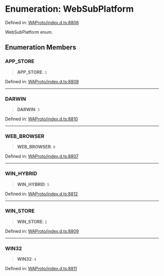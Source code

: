 # Enumeration: WebSubPlatform

Defined in: [WAProto/index.d.ts:8806](https://github.com/Fokusdotid/Baileys/blob/4aa08196a497251af5be42856601e02d8a85cce8/WAProto/index.d.ts#L8806)

WebSubPlatform enum.

## Enumeration Members

### APP\_STORE

> **APP\_STORE**: `1`

Defined in: [WAProto/index.d.ts:8808](https://github.com/Fokusdotid/Baileys/blob/4aa08196a497251af5be42856601e02d8a85cce8/WAProto/index.d.ts#L8808)

***

### DARWIN

> **DARWIN**: `3`

Defined in: [WAProto/index.d.ts:8810](https://github.com/Fokusdotid/Baileys/blob/4aa08196a497251af5be42856601e02d8a85cce8/WAProto/index.d.ts#L8810)

***

### WEB\_BROWSER

> **WEB\_BROWSER**: `0`

Defined in: [WAProto/index.d.ts:8807](https://github.com/Fokusdotid/Baileys/blob/4aa08196a497251af5be42856601e02d8a85cce8/WAProto/index.d.ts#L8807)

***

### WIN\_HYBRID

> **WIN\_HYBRID**: `5`

Defined in: [WAProto/index.d.ts:8812](https://github.com/Fokusdotid/Baileys/blob/4aa08196a497251af5be42856601e02d8a85cce8/WAProto/index.d.ts#L8812)

***

### WIN\_STORE

> **WIN\_STORE**: `2`

Defined in: [WAProto/index.d.ts:8809](https://github.com/Fokusdotid/Baileys/blob/4aa08196a497251af5be42856601e02d8a85cce8/WAProto/index.d.ts#L8809)

***

### WIN32

> **WIN32**: `4`

Defined in: [WAProto/index.d.ts:8811](https://github.com/Fokusdotid/Baileys/blob/4aa08196a497251af5be42856601e02d8a85cce8/WAProto/index.d.ts#L8811)
